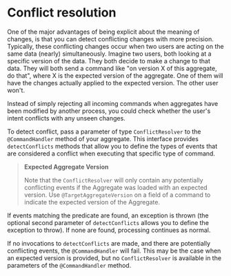 # Conflict resolution

One of the major advantages of being explicit about the meaning of changes,
 is that you can detect conflicting changes with more precision. 
Typically, these conflicting changes occur when two users are acting on the same data \(nearly\) simultaneously. 
Imagine two users, both looking at a specific version of the data. They both decide to make a change to that data. 
They will both send a command like "on version X of this aggregate, do that",
 where X is the expected version of the aggregate. 
One of them will have the changes actually applied to the expected version. The other user won't.

Instead of simply rejecting all incoming commands when aggregates have been modified by another process,
 you could check whether the user's intent conflicts with any unseen changes.

To detect conflict, pass a parameter of type `ConflictResolver` to the `@CommandHandler` method of your aggregate. 
This interface provides `detectConflicts` methods that allow you to define the types of events
 that are considered a conflict when executing that specific type of command.

> **Expected Aggregate Version**
>
> Note that the `ConflictResolver` will only contain any potentially conflicting events if the Aggregate was loaded with an expected version. 
> Use `@TargetAggregateVersion` on a field of a command to indicate the expected version of the Aggregate.

If events matching the predicate are found,
 an exception is thrown \(the optional second parameter of `detectConflicts` allows you to define the exception to throw\). 
If none are found, processing continues as normal.

If no invocations to `detectConflicts` are made, and there are potentially conflicting events,
 the `@CommandHandler` will fail. 
This may be the case when an expected version is provided,
 but no `ConflictResolver` is available in the parameters of the `@CommandHandler` method.
